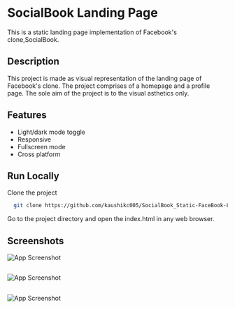 
# SocialBook Landing Page
This is a static landing page implementation of Facebook's clone,SocialBook.


## Description
This project is made as visual representation of the landing page of Facebook's clone.
The project comprises of a homepage and a profile page.
The sole aim of the project is to the visual asthetics only.







## Features

- Light/dark mode toggle
- Responsive
- Fullscreen mode
- Cross platform


## Run Locally

Clone the project

```bash
  git clone https://github.com/kaushikc005/SocialBook_Static-FaceBook-Landing-Page-Clone-.git
```

Go to the project directory and open the index.html in any web browser.

## Screenshots

![App Screenshot](https://github.com/kaushikc005/SocialBook_Static-FaceBook-Landing-Page-Clone-/blob/main/images/output_screenshots/Screenshot%201.png?raw=true)
##

![App Screenshot](https://github.com/kaushikc005/SocialBook_Static-FaceBook-Landing-Page-Clone-/blob/main/images/output_screenshots/Screenshot%202.png?raw=true)

##
![App Screenshot](https://github.com/kaushikc005/SocialBook_Static-FaceBook-Landing-Page-Clone-/blob/main/images/output_screenshots/Screenshot%203.png?raw=true)

